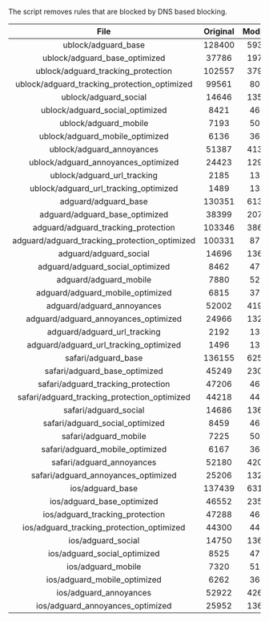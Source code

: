 The script removes rules that are blocked by DNS based blocking.


| File | Original | Modified |
|:----:|:-----:|:-----:|
| ublock/adguard_base | 128400 | 59322 |
| ublock/adguard_base_optimized | 37786 | 19745 |
| ublock/adguard_tracking_protection | 102557 | 37966 |
| ublock/adguard_tracking_protection_optimized | 99561 | 8002 |
| ublock/adguard_social | 14646 | 13583 |
| ublock/adguard_social_optimized | 8421 | 4667 |
| ublock/adguard_mobile | 7193 | 5054 |
| ublock/adguard_mobile_optimized | 6136 | 3613 |
| ublock/adguard_annoyances | 51387 | 41373 |
| ublock/adguard_annoyances_optimized | 24423 | 12916 |
| ublock/adguard_url_tracking | 2185 | 1331 |
| ublock/adguard_url_tracking_optimized | 1489 | 1328 |
| adguard/adguard_base | 130351 | 61343 |
| adguard/adguard_base_optimized | 38399 | 20793 |
| adguard/adguard_tracking_protection | 103346 | 38697 |
| adguard/adguard_tracking_protection_optimized | 100331 | 8717 |
| adguard/adguard_social | 14696 | 13640 |
| adguard/adguard_social_optimized | 8462 | 4711 |
| adguard/adguard_mobile | 7880 | 5234 |
| adguard/adguard_mobile_optimized | 6815 | 3786 |
| adguard/adguard_annoyances | 52002 | 41923 |
| adguard/adguard_annoyances_optimized | 24966 | 13210 |
| adguard/adguard_url_tracking | 2192 | 1338 |
| adguard/adguard_url_tracking_optimized | 1496 | 1335 |
| safari/adguard_base | 136155 | 62597 |
| safari/adguard_base_optimized | 45249 | 23041 |
| safari/adguard_tracking_protection | 47206 | 4619 |
| safari/adguard_tracking_protection_optimized | 44218 | 4472 |
| safari/adguard_social | 14686 | 13624 |
| safari/adguard_social_optimized | 8459 | 4698 |
| safari/adguard_mobile | 7225 | 5090 |
| safari/adguard_mobile_optimized | 6167 | 3643 |
| safari/adguard_annoyances | 52180 | 42024 |
| safari/adguard_annoyances_optimized | 25206 | 13288 |
| ios/adguard_base | 137439 | 63102 |
| ios/adguard_base_optimized | 46552 | 23545 |
| ios/adguard_tracking_protection | 47288 | 4627 |
| ios/adguard_tracking_protection_optimized | 44300 | 4480 |
| ios/adguard_social | 14750 | 13662 |
| ios/adguard_social_optimized | 8525 | 4718 |
| ios/adguard_mobile | 7320 | 5134 |
| ios/adguard_mobile_optimized | 6262 | 3684 |
| ios/adguard_annoyances | 52922 | 42659 |
| ios/adguard_annoyances_optimized | 25952 | 13600 |